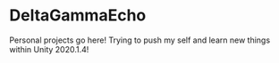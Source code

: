 # DeltaGammaEcho

Personal projects go here!
Trying to push my self and learn new things within Unity 2020.1.4!
